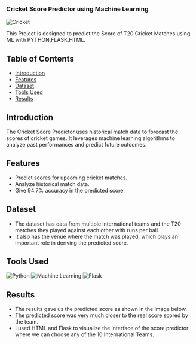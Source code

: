 ### Cricket Score Predictor using Machine Learning
![Cricket](https://in.hellomagazine.com/images/0287-197e1eb10af1-81f4a85d85a1-1000/horizontal-1200/indian-cricket-team.jpg)

This Project is designed to predict the Score of T20 Cricket Matches using ML with PYTHON,FLASK,HTML.

## Table of Contents

- [Introduction](#introduction)
- [Features](#features)
- [Dataset](#dataset)
- [Tools Used](#Tools)
- [Results](#results)

## Introduction

The Cricket Score Predictor uses historical match data to forecast the scores of cricket games. It leverages machine learning algorithms to analyze past performances and predict future outcomes.

## Features

- Predict scores for upcoming cricket matches.
- Analyze historical match data.
- Give 94.7% accuracy in the predicted score.

## Dataset

- The dataset has data from multiple international teams and the T20 matches they played against each other with runs per ball.
- It also has the venue where the match was played, which plays an important role in deriving the predicted score.

## Tools Used
![Python](https://miro.medium.com/v2/resize:fit:1400/1*ycIMlwgwicqlO6PcFRA-Iw.png)
![Machine Learning](https://miro.medium.com/v2/resize:fit:1400/1*cG6U1qstYDijh9bPL42e-Q.jpeg)
![Flask](https://encrypted-tbn0.gstatic.com/images?q=tbn:ANd9GcRXXz9sK7EvyDicWnQ60W9RMFSzzZ0nReybQw&s)
## Results

- The results gave us the predicted score as shown in the image below.
- The predicted score was very much closer to the real score scored by the team.
- I used HTML and Flask to visualize the interface of the score predictor where we can choose any of the 10 International Teams.
